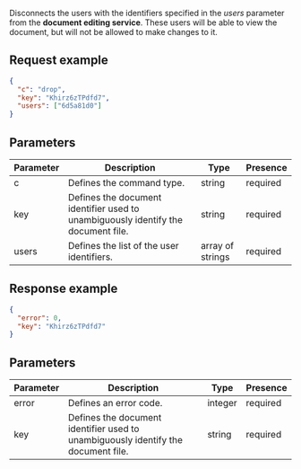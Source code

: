 Disconnects the users with the identifiers specified in the *users* parameter from the **document editing service**. These users will be able to view the document, but will not be allowed to make changes to it.

## Request example

``` json
{
  "c": "drop",
  "key": "Khirz6zTPdfd7",
  "users": ["6d5a81d0"]
}
```

## Parameters

| Parameter | Description                                                                       | Type             | Presence |
| --------- | --------------------------------------------------------------------------------- | ---------------- | -------- |
| c         | Defines the command type.                                                         | string           | required |
| key       | Defines the document identifier used to unambiguously identify the document file. | string           | required |
| users     | Defines the list of the user identifiers.                                         | array of strings | required |

## Response example

``` json
{
  "error": 0,
  "key": "Khirz6zTPdfd7"
}
```

## Parameters

| Parameter | Description                                                                       | Type    | Presence |
| --------- | --------------------------------------------------------------------------------- | ------- | -------- |
| error     | Defines an error code.                                                            | integer | required |
| key       | Defines the document identifier used to unambiguously identify the document file. | string  | required |
